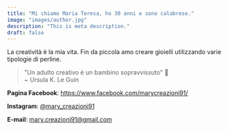 ```yaml
---
title: "Mi chiamo Maria Teresa, ho 30 anni e sono calabrese."
image: "images/author.jpg"
description: "This is meta description."
draft: false
---
```


La creatività è la mia vita.
Fin da piccola amo creare gioielli utilizzando varie tipologie di perline.

> "Un adulto creativo è un bambino sopravvissuto" 💫 <br>
~ Ursula K. Le Guin

**Pagina Facebook**: https://www.facebook.com/marycreazioni91/

**Instagram**: [@mary_creazioni91](https://www.instagram.com/mary_creazioni91)

**E-mail**: mary.creazioni91@gmail.com
